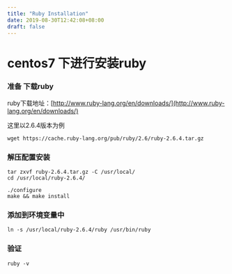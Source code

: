 ```yaml
---
title: "Ruby Installation"
date: 2019-08-30T12:42:08+08:00
draft: false
---
```


# centos7 下进行安装ruby

### 准备 下载ruby
ruby下载地址：[http://www.ruby-lang.org/en/downloads/](http://www.ruby-lang.org/en/downloads/)

这里以2.6.4版本为例
```shell
wget https://cache.ruby-lang.org/pub/ruby/2.6/ruby-2.6.4.tar.gz
```
### 解压配置安装
```shell
tar zxvf ruby-2.6.4.tar.gz -C /usr/local/
cd /usr/local/ruby-2.6.4/

./configure
make && make install

```
### 添加到环境变量中
```shell
ln -s /usr/local/ruby-2.6.4/ruby /usr/bin/ruby
```

### 验证
```shell
ruby -v
```
